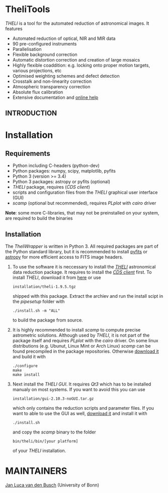 TheliTools
============

*THELI* is a tool for the automated reduction of astronomical images. It
features

- Automated reduction of optical, NIR and MIR data
- 90 pre-configured instruments
- Parallelisation
- Flexible background correction
- Automatic distortion correction and creation of large mosaics
- Highly flexible coaddition: e.g. locking onto proper motion targets, various
  projections, etc
- Optimised weighting schemes and defect detection
- Crosstalk and non-linearity correction
- Atmospheric transparency correction
- Absolute flux calibration
- Extensive documentation and [online help](https://www.astro.uni-bonn.de/theli/gui/index.html)


INTRODUCTION
------------


Installation
============

Requirements
------------
* Python including C-headers (python-dev)
* Python packages: numpy, scipy, matplotlib, pyfits
* Python 3 (version >= 3.4)
* Python 3 packages: astropy or pyfits (optional)
* *THELI* package, requires (*CDS client*)
* scripts and configuration files from the *THELI* graphical user interface
  (GUI)
* *scamp* (optional but recommended), requires *PLplot* with *cairo* driver

**Note**: some more C-libraries, that may not be preinstalled on your system, are
required to build the binaries 


Installation
------------
The *TheliWrapper* is written in Python 3. All required packages are part of
the Python standard library, but it is recommended to install
[pyfits](https://pythonhosted.org/pyfits/) or
[astropy](http://docs.astropy.org/en/stable/) for more efficient access to FITS
image headers.

1) To use the software it is neccessary to install the
   [*THELI*](https://www.astro.uni-bonn.de/theli/) astronomical data reduction
   package. It requires to install the
   [*CDS client*](http://cdsarc.u-strasbg.fr/doc/cdsclient.html) first.
   To install *THELI*, download it from
   [here](https://www.astro.uni-bonn.de/theli/gui/download.html) or use

       installation/theli-1.9.5.tgz

   shipped with this package. Extract the archiev and run the install scipt in
   the *pipesetup* folder with

       ./install.sh -m "ALL"

   to build the package from source.

2) It is highly recommended to install *scamp* to compute precise astrometric
   solutions. Although used by *THELI*, it is not part of the package itself
   and requires *PLplot* with the *cairo* driver. On some linux distributions
   (e.g. Ubunut, Linux Mint or Arch Linux) *scamp* can be found precompiled in
   the package repositories. Otherwise
   [download it](https://www.astromatic.net/software/scamp) and build it with

       ./configure
       make
       make install

3) Next install the *THELI GUI*. It requires *Qt3* which has to be installed
   manualy on most systems. If you want to avoid this you can use

       installation/gui-2.10.3-noGUI.tar.gz

   which only contains the reduction scripts and parameter files. If you want
   to able to use the GUI as well,
   [download it](https://www.astro.uni-bonn.de/theli/gui/download.html) and
   install it with

       ./install.sh

   and copy the *scamp* binary to the folder

       bin/theli/bin/[your platform]

   of your *THELI* installation.


MAINTAINERS
===========
[Jan Luca van den Busch](https://github.com/jlvdb) (University of Bonn)
